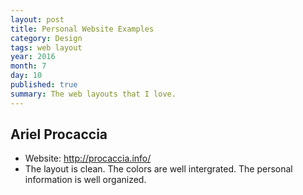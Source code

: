 ```yaml
---
layout: post
title: Personal Website Examples
category: Design
tags: web layout 
year: 2016
month: 7
day: 10
published: true
summary: The web layouts that I love.
---
```


<h2>Ariel Procaccia</h2>
<ul>
    <li>Website: <a href="http://procaccia.info/">http://procaccia.info/</a></li>
    <li>The layout is clean. The colors are well intergrated. The personal information is well organized.</li>
</ul>